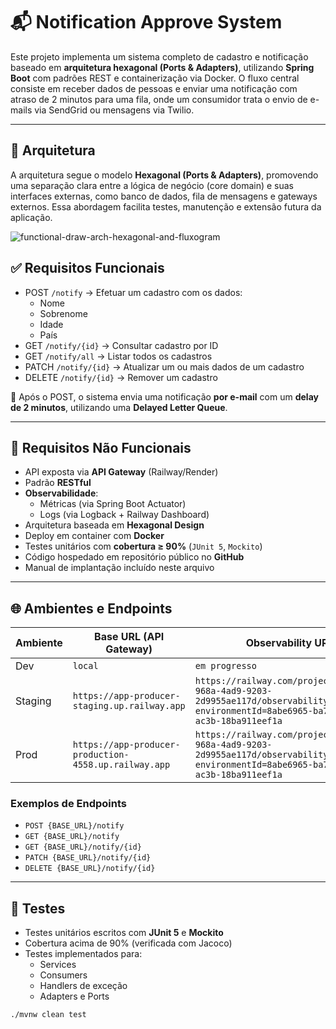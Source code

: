 # 📬 Notification Approve System

Este projeto implementa um sistema completo de cadastro e notificação baseado em **arquitetura hexagonal (Ports & Adapters)**, utilizando **Spring Boot** com padrões REST e containerização via Docker. O fluxo central consiste em receber dados de pessoas e enviar uma notificação com atraso de 2 minutos para uma fila, onde um consumidor trata o envio de e-mails via SendGrid ou mensagens via Twilio.

---

## 🧱 Arquitetura

A arquitetura segue o modelo **Hexagonal (Ports & Adapters)**, promovendo uma separação clara entre a lógica de negócio (core domain) e suas interfaces externas, como banco de dados, fila de mensagens e gateways externos. Essa abordagem facilita testes, manutenção e extensão futura da aplicação.

![functional-draw-arch-hexagonal-and-fluxogram](https://github.com/user-attachments/assets/2fedef02-fdc9-48c7-aa57-8d076c838104)


## ✅ Requisitos Funcionais

- POST `/notify` → Efetuar um cadastro com os dados:
  - Nome
  - Sobrenome
  - Idade
  - País
- GET `/notify/{id}` → Consultar cadastro por ID
- GET `/notify/all` → Listar todos os cadastros
- PATCH `/notify/{id}` → Atualizar um ou mais dados de um cadastro
- DELETE `/notify/{id}` → Remover um cadastro

🔁 Após o POST, o sistema envia uma notificação **por e-mail** com um **delay de 2 minutos**, utilizando uma **Delayed Letter Queue**.

---

## 📡 Requisitos Não Funcionais

- API exposta via **API Gateway** (Railway/Render)
- Padrão **RESTful**
- **Observabilidade**:
  - Métricas (via Spring Boot Actuator)
  - Logs (via Logback + Railway Dashboard)
- Arquitetura baseada em **Hexagonal Design**
- Deploy em container com **Docker**
- Testes unitários com **cobertura ≥ 90%** (`JUnit 5`, `Mockito`)
- Código hospedado em repositório público no **GitHub**
- Manual de implantação incluído neste arquivo

---

## 🌐 Ambientes e Endpoints

| Ambiente  | Base URL (API Gateway)                                | Observability URL                                                                                                                   |
|-----------|-------------------------------------------------------|-------------------------------------------------------------------------------------------------------------------------------------|
| Dev       | `local`                                               | `em progresso`                                                                                                                      |
| Staging   | `https://app-producer-staging.up.railway.app`         | `https://railway.com/project/ad16e77e-968a-4ad9-9203-2d9955ae117d/observability?environmentId=8abe6965-ba78-4d2b-ac3b-18ba911eef1a` |
| Prod      | `https://app-producer-production-4558.up.railway.app` | `https://railway.com/project/ad16e77e-968a-4ad9-9203-2d9955ae117d/observability?environmentId=8abe6965-ba78-4d2b-ac3b-18ba911eef1a` |

### Exemplos de Endpoints

- `POST {BASE_URL}/notify`
- `GET {BASE_URL}/notify`
- `GET {BASE_URL}/notify/{id}`
- `PATCH {BASE_URL}/notify/{id}`
- `DELETE {BASE_URL}/notify/{id}`

---

## 🧪 Testes

- Testes unitários escritos com **JUnit 5** e **Mockito**
- Cobertura acima de 90% (verificada com Jacoco)
- Testes implementados para:
  - Services
  - Consumers
  - Handlers de exceção
  - Adapters e Ports

```bash
./mvnw clean test

